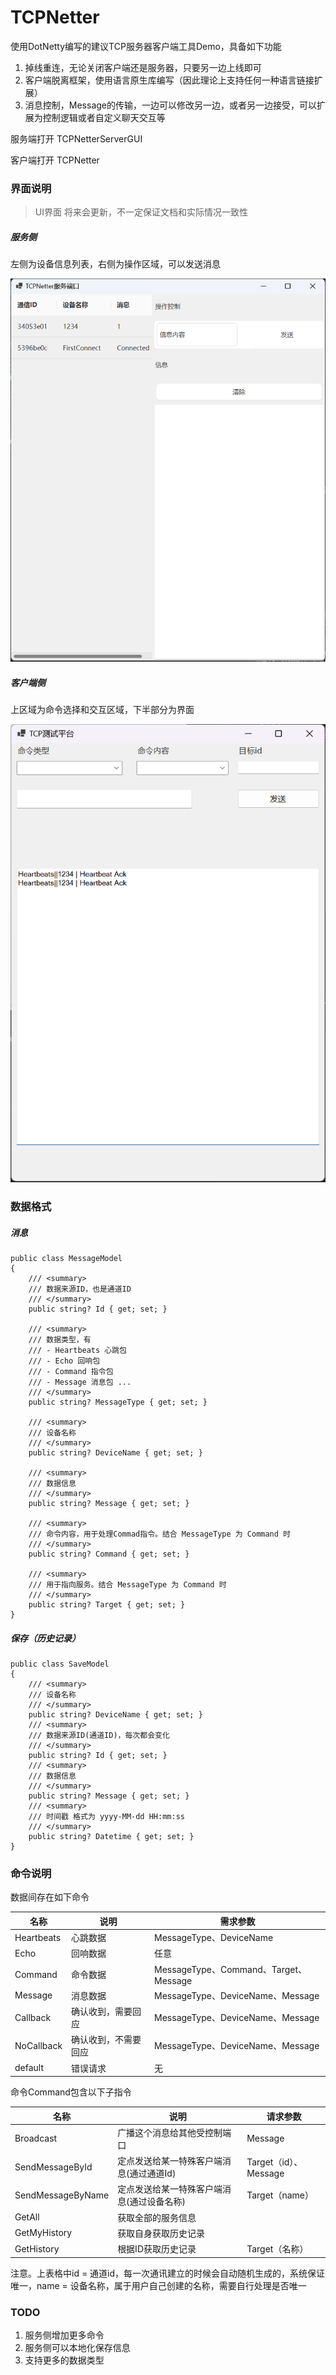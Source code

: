 # TCPNetter

使用DotNetty编写的建议TCP服务器客户端工具Demo，具备如下功能

1. 掉线重连，无论关闭客户端还是服务器，只要另一边上线即可
2. 客户端脱离框架，使用语言原生库编写（因此理论上支持任何一种语言链接扩展）
3. 消息控制，Message的传输，一边可以修改另一边，或者另一边接受，可以扩展为控制逻辑或者自定义聊天交互等

服务端打开 TCPNetterServerGUI

客户端打开 TCPNetter

### 界面说明

> UI界面 将来会更新，不一定保证文档和实际情况一致性

##### 服务侧

左侧为设备信息列表，右侧为操作区域，可以发送消息

![server](Pic//server.png)

##### 客户端侧

上区域为命令选择和交互区域，下半部分为界面

![client](Pic//client.png)

### 数据格式

##### 消息

```
public class MessageModel
{
    /// <summary>
    /// 数据来源ID，也是通道ID
    /// </summary>
    public string? Id { get; set; }

    /// <summary>
    /// 数据类型，有
    /// - Heartbeats 心跳包
    /// - Echo 回响包
    /// - Command 指令包
    /// - Message 消息包 ...
    /// </summary>
    public string? MessageType { get; set; }

    /// <summary>
    /// 设备名称
    /// </summary>
    public string? DeviceName { get; set; }

    /// <summary>
    /// 数据信息
    /// </summary>
    public string? Message { get; set; }

    /// <summary>
    /// 命令内容，用于处理Commad指令。结合 MessageType 为 Command 时
    /// </summary>
    public string? Command { get; set; }

    /// <summary>
    /// 用于指向服务。结合 MessageType 为 Command 时
    /// </summary>
    public string? Target { get; set; }
}
```

##### 保存（历史记录）

```
public class SaveModel
{
    /// <summary>
    /// 设备名称
    /// </summary>
    public string? DeviceName { get; set; }
    /// <summary>
    /// 数据来源ID(通道ID)，每次都会变化
    /// </summary>
    public string? Id { get; set; }
    /// <summary>
    /// 数据信息
    /// </summary>
    public string? Message { get; set; }
    /// <summary>
    /// 时间戳 格式为 yyyy-MM-dd HH:mm:ss
    /// </summary>
    public string? Datetime { get; set; }
}
```

### 命令说明

数据间存在如下命令

| 名称       | 说明                 | 需求参数                              |
| ---------- | -------------------- | ------------------------------------- |
| Heartbeats | 心跳数据             | MessageType、DeviceName               |
| Echo       | 回响数据             | 任意                                  |
| Command    | 命令数据             | MessageType、Command、Target、Message |
| Message    | 消息数据             | MessageType、DeviceName、Message      |
| Callback   | 确认收到，需要回应   | MessageType、DeviceName、Message      |
| NoCallback | 确认收到，不需要回应 | MessageType、DeviceName、Message      |
| default    | 错误请求             | 无                                    |

命令Command包含以下子指令

| 名称              | 说明                                       | 请求参数              |
| ----------------- | ------------------------------------------ | --------------------- |
| Broadcast         | 广播这个消息给其他受控制端口               | Message               |
| SendMessageById   | 定点发送给某一特殊客户端消息(通过通道Id)   | Target（id）、Message |
| SendMessageByName | 定点发送给某一特殊客户端消息(通过设备名称) | Target（name）        |
| GetAll            | 获取全部的服务信息                         |                       |
| GetMyHistory      | 获取自身获取历史记录                       |                       |
| GetHistory        | 根据ID获取历史记录                         | Target（名称）        |

注意。上表格中id = 通道id，每一次通讯建立的时候会自动随机生成的，系统保证唯一，name = 设备名称，属于用户自己创建的名称，需要自行处理是否唯一

### TODO

1. 服务侧增加更多命令
2. 服务侧可以本地化保存信息
3. 支持更多的数据类型